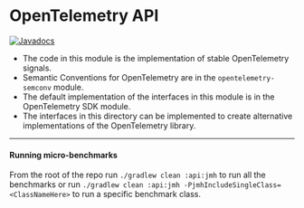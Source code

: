 # OpenTelemetry API

[![Javadocs][javadoc-image]][javadoc-url]

* The code in this module is the implementation of stable OpenTelemetry signals.
* Semantic Conventions for OpenTelemetry are in the `opentelemetry-semconv` module.
* The default implementation of the interfaces in this module is in the OpenTelemetry SDK module.
* The interfaces in this directory can be implemented to create alternative
  implementations of the OpenTelemetry library.

[javadoc-image]: https://www.javadoc.io/badge/io.opentelemetry/opentelemetry-api.svg
[javadoc-url]: https://www.javadoc.io/doc/io.opentelemetry/opentelemetry-api

---
#### Running micro-benchmarks
From the root of the repo run `./gradlew clean :api:jmh` to run all the benchmarks
or run `./gradlew clean :api:jmh -PjmhIncludeSingleClass=<ClassNameHere>`
to run a specific benchmark class.
